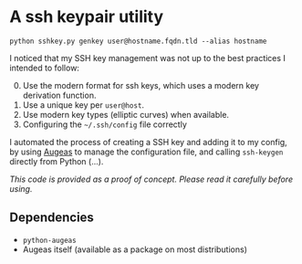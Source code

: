 A ssh keypair utility
=================================================
`python sshkey.py genkey user@hostname.fqdn.tld --alias hostname`

I noticed that my SSH key management was not up to the best practices I
intended to follow:

  0. Use the modern format for ssh keys, which uses a modern key derivation
  	function.
  1. Use a unique key per `user@host`.
  2. Use modern key types (elliptic curves) when available.
  3. Configuring the `~/.ssh/config` file correctly

I automated the process of creating a SSH key and adding it to my config,
by using [Augeas](http://augeas.net/) to manage the configuration file, and
calling `ssh-keygen` directly from Python (...).

*This code is provided as a proof of concept. Please read it carefully before
using.*

Dependencies
-------------------------------------------------
  * `python-augeas`
  * Augeas itself (available as a package on most distributions)
